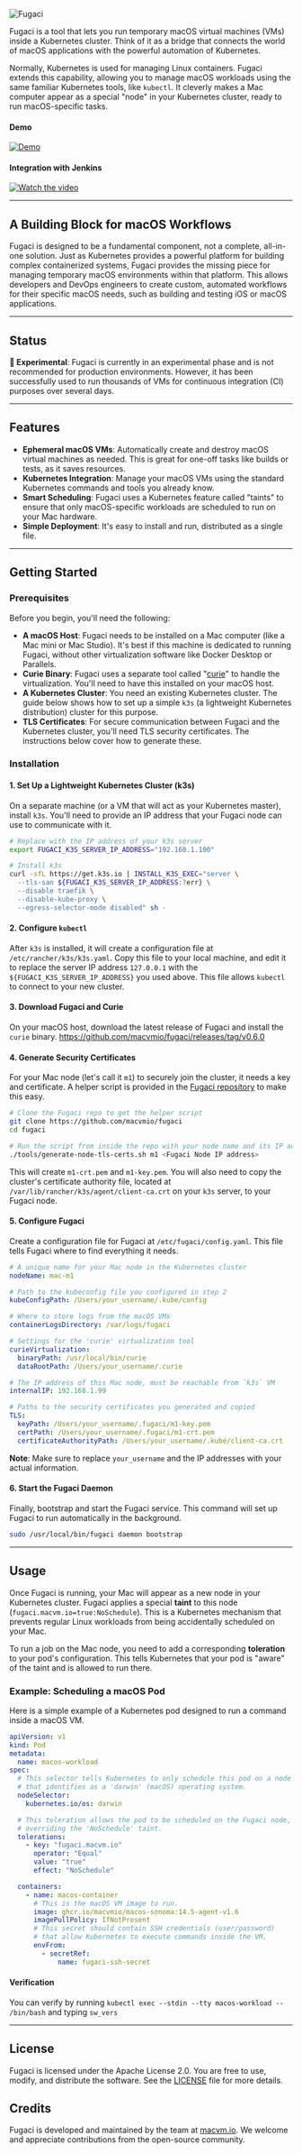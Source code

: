![Fugaci](resources/fugaci-logo.png)

Fugaci is a tool that lets you run temporary macOS virtual machines (VMs) inside a Kubernetes cluster. Think of it as a bridge that connects the world of macOS applications with the powerful automation of Kubernetes.

Normally, Kubernetes is used for managing Linux containers. Fugaci extends this capability, allowing you to manage macOS workloads using the same familiar Kubernetes tools, like `kubectl`. It cleverly makes a Mac computer appear as a special "node" in your Kubernetes cluster, ready to run macOS-specific tasks.

#### Demo
[![Demo](https://img.youtube.com/vi/aNRD9s1ACAo/maxresdefault.jpg)](https://www.youtube.com/watch?v=aNRD9s1ACAo)

#### Integration with Jenkins
[![Watch the video](https://img.youtube.com/vi/DbzaP82zl7c/maxresdefault.jpg)](https://www.youtube.com/watch?v=DbzaP82zl7c)

---

## A Building Block for macOS Workflows

Fugaci is designed to be a fundamental component, not a complete, all-in-one solution. Just as Kubernetes provides a powerful platform for building complex containerized systems, Fugaci provides the missing piece for managing temporary macOS environments within that platform. This allows developers and DevOps engineers to create custom, automated workflows for their specific macOS needs, such as building and testing iOS or macOS applications.

---

## Status

**🧪 Experimental**: Fugaci is currently in an experimental phase and is not recommended for production environments. However, it has been successfully used to run thousands of VMs for continuous integration (CI) purposes over several days.

---

## Features

-   **Ephemeral macOS VMs**: Automatically create and destroy macOS virtual machines as needed. This is great for one-off tasks like builds or tests, as it saves resources.
-   **Kubernetes Integration**: Manage your macOS VMs using the standard Kubernetes commands and tools you already know.
-   **Smart Scheduling**: Fugaci uses a Kubernetes feature called "taints" to ensure that only macOS-specific workloads are scheduled to run on your Mac hardware.
-   **Simple Deployment**: It's easy to install and run, distributed as a single file.

---

## Getting Started

### Prerequisites

Before you begin, you'll need the following:

-   **A macOS Host**: Fugaci needs to be installed on a Mac computer (like a Mac mini or Mac Studio). It's best if this machine is dedicated to running Fugaci, without other virtualization software like Docker Desktop or Parallels.
-   **Curie Binary**: Fugaci uses a separate tool called "[curie](https://github.com/macvmio/curie)" to handle the virtualization. You'll need to have this installed on your macOS host.
-   **A Kubernetes Cluster**: You need an existing Kubernetes cluster. The guide below shows how to set up a simple `k3s` (a lightweight Kubernetes distribution) cluster for this purpose.
-   **TLS Certificates**: For secure communication between Fugaci and the Kubernetes cluster, you'll need TLS security certificates. The instructions below cover how to generate these.

### Installation

#### 1. Set Up a Lightweight Kubernetes Cluster (k3s)

On a separate machine (or a VM that will act as your Kubernetes master), install `k3s`. You'll need to provide an IP address that your Fugaci node can use to communicate with it.

```bash
# Replace with the IP address of your k3s server
export FUGACI_K3S_SERVER_IP_ADDRESS="192.168.1.100"

# Install k3s
curl -sfL https://get.k3s.io | INSTALL_K3S_EXEC="server \
  --tls-san ${FUGACI_K3S_SERVER_IP_ADDRESS:?err} \
  --disable traefik \
  --disable-kube-proxy \
  --egress-selector-mode disabled" sh -
````

#### 2\. Configure `kubectl`

After `k3s` is installed, it will create a configuration file at `/etc/rancher/k3s/k3s.yaml`. Copy this file to your local machine, and edit it to replace the server IP address `127.0.0.1` with the `${FUGACI_K3S_SERVER_IP_ADDRESS}` you used above. This file allows `kubectl` to connect to your new cluster.

#### 3\. Download Fugaci and Curie

On your macOS host, download the latest release of Fugaci and install the `curie` binary. https://github.com/macvmio/fugaci/releases/tag/v0.6.0


#### 4\. Generate Security Certificates

For your Mac node (let's call it `m1`) to securely join the cluster, it needs a key and certificate. A helper script is provided in the [Fugaci repository](https://www.google.com/search?q=https://github.com/macvmio/fugaci) to make this easy.

```bash
# Clone the Fugaci repo to get the helper script
git clone https://github.com/macvmio/fugaci
cd fugaci

# Run the script from inside the repo with your node name and its IP address
./tools/generate-node-tls-certs.sh m1 <Fugaci Node IP address>
```

This will create `m1-crt.pem` and `m1-key.pem`. You will also need to copy the cluster's certificate authority file, located at `/var/lib/rancher/k3s/agent/client-ca.crt` on your `k3s` server, to your Fugaci node.

#### 5\. Configure Fugaci

Create a configuration file for Fugaci at `/etc/fugaci/config.yaml`. This file tells Fugaci where to find everything it needs.

```yaml
# A unique name for your Mac node in the Kubernetes cluster
nodeName: mac-m1

# Path to the kubeconfig file you configured in step 2
kubeConfigPath: /Users/your_username/.kube/config

# Where to store logs from the macOS VMs
containerLogsDirectory: /var/logs/fugaci 

# Settings for the 'curie' virtualization tool
curieVirtualization:
  binaryPath: /usr/local/bin/curie
  dataRootPath: /Users/your_username/.curie

# The IP address of this Mac node, must be reachable from `k3s` VM
internalIP: 192.168.1.99

# Paths to the security certificates you generated and copied
TLS:
  keyPath: /Users/your_username/.fugaci/m1-key.pem
  certPath: /Users/your_username/.fugaci/m1-crt.pem
  certificateAuthorityPath: /Users/your_username/.kube/client-ca.crt
```

**Note**: Make sure to replace `your_username` and the IP addresses with your actual information.

#### 6\. Start the Fugaci Daemon

Finally, bootstrap and start the Fugaci service. This command will set up Fugaci to run automatically in the background.

```bash
sudo /usr/local/bin/fugaci daemon bootstrap
```

-----

## Usage

Once Fugaci is running, your Mac will appear as a new node in your Kubernetes cluster. Fugaci applies a special **taint** to this node (`fugaci.macvm.io=true:NoSchedule`). This is a Kubernetes mechanism that prevents regular Linux workloads from being accidentally scheduled on your Mac.

To run a job on the Mac node, you need to add a corresponding **toleration** to your pod's configuration. This tells Kubernetes that your pod is "aware" of the taint and is allowed to run there.

### Example: Scheduling a macOS Pod

Here is a simple example of a Kubernetes pod designed to run a command inside a macOS VM.

```yaml
apiVersion: v1
kind: Pod
metadata:
  name: macos-workload
spec:
  # This selector tells Kubernetes to only schedule this pod on a node
  # that identifies as a 'darwin' (macOS) operating system.
  nodeSelector:
    kubernetes.io/os: darwin

  # This toleration allows the pod to be scheduled on the Fugaci node,
  # overriding the 'NoSchedule' taint.
  tolerations:
    - key: "fugaci.macvm.io"
      operator: "Equal"
      value: "true"
      effect: "NoSchedule"

  containers:
    - name: macos-container
      # This is the macOS VM image to run.
      image: ghcr.io/macvmio/macos-sonoma:14.5-agent-v1.6
      imagePullPolicy: IfNotPresent
      # This secret should contain SSH credentials (user/password)
      # that allow Kubernetes to execute commands inside the VM.
      envFrom:
        - secretRef:
            name: fugaci-ssh-secret
```
#### Verification

You can verify by running `kubectl exec --stdin --tty macos-workload -- /bin/bash` and typing `sw_vers`


-----

## License

Fugaci is licensed under the Apache License 2.0. You are free to use, modify, and distribute the software. See the [LICENSE](https://www.google.com/search?q=LICENSE) file for more details.

## Credits

Fugaci is developed and maintained by the team at [macvm.io](https://macvm.io). We welcome and appreciate contributions from the open-source community.
